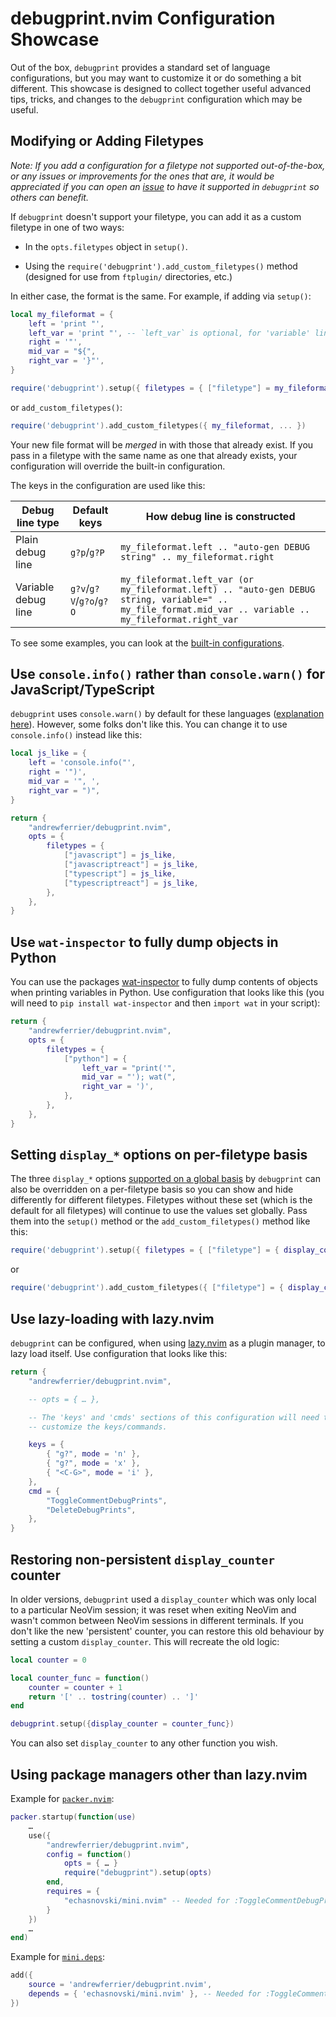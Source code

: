 # debugprint.nvim Configuration Showcase

Out of the box, `debugprint` provides a standard set of language configurations, but you may want to customize it or do something a bit different. This showcase is designed to collect together useful advanced tips, tricks, and changes to the `debugprint` configuration which may be useful.

## Modifying or Adding Filetypes

*Note: If you add a configuration for a filetype not supported out-of-the-box, or any issues or improvements for the ones that are, it would be appreciated if you can open an [issue](https://github.com/andrewferrier/debugprint.nvim/issues/new) to have it supported in `debugprint` so others can benefit.*

If `debugprint` doesn't support your filetype, you can add it as a custom filetype in one of two ways:

*   In the `opts.filetypes` object in `setup()`.

*   Using the `require('debugprint').add_custom_filetypes()` method (designed for use from `ftplugin/` directories, etc.)

In either case, the format is the same. For example, if adding via `setup()`:

```lua
local my_fileformat = {
    left = 'print "',
    left_var = 'print "', -- `left_var` is optional, for 'variable' lines only; `left` will be used if it's not present
    right = '"',
    mid_var = "${",
    right_var = '}"',
}

require('debugprint').setup({ filetypes = { ["filetype"] = my_fileformat, ["another_filetype"] = another_of_my_fileformats, ... }})
```

or `add_custom_filetypes()`:

```lua
require('debugprint').add_custom_filetypes({ my_fileformat, ... })
```

Your new file format will be *merged* in with those that already exist. If you pass in a filetype with the same name as one that already exists, your configuration will override the built-in configuration.

The keys in the configuration are used like this:

| Debug line type     | Default keys            | How debug line is constructed                                                                                                                           |
| ------------------- | ----------------------- | ------------------------------------------------------------------------------------------------------------------------------------------------------- |
| Plain debug line    | `g?p`/`g?P`             | `my_fileformat.left .. "auto-gen DEBUG string" .. my_fileformat.right`                                                                                  |
| Variable debug line | `g?v`/`g?V`/`g?o`/`g?O` | `my_fileformat.left_var (or my_fileformat.left) .. "auto-gen DEBUG string, variable=" .. my_file_format.mid_var .. variable .. my_fileformat.right_var` |

To see some examples, you can look at the [built-in configurations](lua/debugprint/filetypes.lua).

## Use `console.info()` rather than `console.warn()` for JavaScript/TypeScript

`debugprint` uses `console.warn()` by default for these languages ([explanation here](https://github.com/andrewferrier/debugprint.nvim/issues/72#issuecomment-1902469694)). However, some folks don't like this. You can change it to use `console.info()` instead like this:

```lua
local js_like = {
    left = 'console.info("',
    right = '")',
    mid_var = '", ',
    right_var = ")",
}

return {
    "andrewferrier/debugprint.nvim",
    opts = {
        filetypes = {
            ["javascript"] = js_like,
            ["javascriptreact"] = js_like,
            ["typescript"] = js_like,
            ["typescriptreact"] = js_like,
        },
    },
}
```

## Use `wat-inspector` to fully dump objects in Python

You can use the packages [wat-inspector](https://pypi.org/project/wat-inspector/) to fully dump contents of objects when printing variables in Python. Use configuration that looks like this (you will need to `pip install wat-inspector` and then `import wat` in your script):

```lua
return {
    "andrewferrier/debugprint.nvim",
    opts = {
        filetypes = {
            ["python"] = {
                left_var = "print('",
                mid_var = "'); wat(",
                right_var = ')',
            },
        },
    },
}
```

## Setting `display_*` options on per-filetype basis

The three `display_*` options [supported on a global basis](README.md#other-options) by `debugprint` can also be overridden on a per-filetype basis so you can show and hide differently for different filetypes. Filetypes without these set (which is the default for all filetypes) will continue to use the values set globally. Pass them into the `setup()` method or the `add_custom_filetypes()` method like this:

```lua
require('debugprint').setup({ filetypes = { ["filetype"] = { display_counter = false }}})
```

or

```lua
require('debugprint').add_custom_filetypes({ ["filetype"] = { display_counter = false }, … })
```

## Use lazy-loading with lazy.nvim

`debugprint` can be configured, when using [lazy.nvim](https://github.com/folke/lazy.nvim) as a plugin manager, to lazy load itself. Use configuration that looks like this:

```lua
return {
    "andrewferrier/debugprint.nvim",

    -- opts = { … },

    -- The 'keys' and 'cmds' sections of this configuration will need to be adjusted if you
    -- customize the keys/commands.

    keys = {
        { "g?", mode = 'n' },
        { "g?", mode = 'x' },
        { "<C-G>", mode = 'i' },
    },
    cmd = {
        "ToggleCommentDebugPrints",
        "DeleteDebugPrints",
    },
}
```

## Restoring non-persistent `display_counter` counter

In older versions, `debugprint` used a `display_counter` which was only local to a particular NeoVim session; it was reset when exiting NeoVim and wasn't common between NeoVim sessions in different terminals. If you don't like the new 'persistent' counter, you can restore this old behaviour by setting a custom `display_counter`. This will recreate the old logic:

```lua
local counter = 0

local counter_func = function()
    counter = counter + 1
    return '[' .. tostring(counter) .. ']'
end

debugprint.setup({display_counter = counter_func})
```

You can also set `display_counter` to any other function you wish.

## Using package managers other than lazy.nvim

Example for [`packer.nvim`](https://github.com/wbthomason/packer.nvim):

```lua
packer.startup(function(use)
    …
    use({
        "andrewferrier/debugprint.nvim",
        config = function()
            opts = { … }
            require("debugprint").setup(opts)
        end,
        requires = {
            "echasnovski/mini.nvim" -- Needed for :ToggleCommentDebugPrints (not needed for NeoVim 0.10+)
        }
    })
    …
end)
```

Example for [`mini.deps`](https://github.com/echasnovski/mini.nvim):

```lua
add({
    source = 'andrewferrier/debugprint.nvim',
    depends = { 'echasnovski/mini.nvim' }, -- Needed for :ToggleCommentDebugPrints (not needed for NeoVim 0.10+)
})
```
